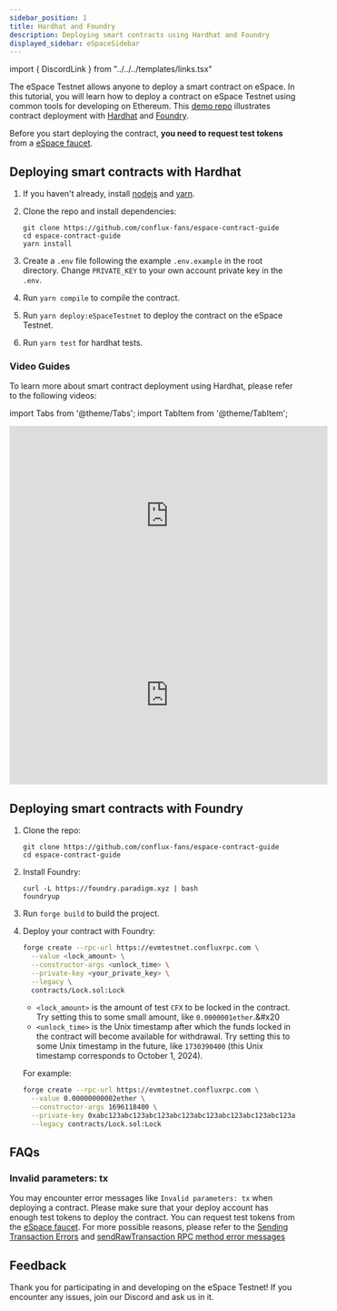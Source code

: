 ```yaml
---
sidebar_position: 1
title: Hardhat and Foundry
description: Deploying smart contracts using Hardhat and Foundry
displayed_sidebar: eSpaceSidebar
---
```


import { DiscordLink } from "../../../templates/links.tsx"

The eSpace Testnet allows anyone to deploy a smart contract on eSpace. In this tutorial, you will learn how to deploy a contract on eSpace Testnet using common tools for developing on Ethereum. This [demo repo](https://github.com/conflux-fans/espace-contract-guide) illustrates contract deployment with [Hardhat](https://hardhat.org/) and [Foundry](https://github.com/foundry-rs/foundry).

Before you start deploying the contract, **you need to request test tokens** from a [eSpace faucet](https://efaucet.confluxnetwork.org/).

## Deploying smart contracts with Hardhat

1. If you haven't already, install [nodejs](https://nodejs.org/en/download/) and [yarn](https://classic.yarnpkg.com/lang/en/docs/install).

2. Clone the repo and install dependencies:

   ```shell
   git clone https://github.com/conflux-fans/espace-contract-guide
   cd espace-contract-guide
   yarn install
   ```

3. Create a `.env` file following the example `.env.example` in the root directory. Change `PRIVATE_KEY` to your own account private key in the `.env`.

4. Run `yarn compile` to compile the contract.

5. Run `yarn deploy:eSpaceTestnet` to deploy the contract on the eSpace Testnet.

6. Run `yarn test` for hardhat tests.

### Video Guides

To learn more about smart contract deployment using Hardhat, please refer to the following videos:

import Tabs from '@theme/Tabs';
import TabItem from '@theme/TabItem';

<Tabs>
<TabItem value="overview" label="Hardhat Overview">
<iframe width="560" height="315" src="https://www.youtube.com/embed/p0Bzc2Y_0Kc?si=sfchFwTtSHlHyK4w" title="YouTube video player" frameborder="0" allow="accelerometer; autoplay; clipboard-write; encrypted-media; gyroscope; picture-in-picture; web-share" allowfullscreen></iframe>
</TabItem>

<TabItem value="tutorial" label="Hardhat Tutorial">
<iframe width="560" height="315" src="https://www.youtube.com/embed/SBzhyV3TSGg?si=HXxu0XdHAsNNJPkf" title="YouTube video player" frameborder="0" allow="accelerometer; autoplay; clipboard-write; encrypted-media; gyroscope; picture-in-picture; web-share" allowfullscreen></iframe>
</TabItem>

</Tabs>

## Deploying smart contracts with Foundry

1. Clone the repo:

   ```shell
   git clone https://github.com/conflux-fans/espace-contract-guide
   cd espace-contract-guide
   ```

2. Install Foundry:

   ```shell
   curl -L https://foundry.paradigm.xyz | bash
   foundryup
   ```

3. Run `forge build` to build the project.

4. Deploy your contract with Foundry:

   ```bash
   forge create --rpc-url https://evmtestnet.confluxrpc.com \
     --value <lock_amount> \
     --constructor-args <unlock_time> \
     --private-key <your_private_key> \
     --legacy \
     contracts/Lock.sol:Lock
   ```

   - `<lock_amount>` is the amount of test `CFX` to be locked in the contract. Try setting this to some small amount, like `0.0000001ether`.&#x20
   - `<unlock_time>` is the Unix timestamp after which the funds locked in the contract will become available for withdrawal. Try setting this to some Unix timestamp in the future, like `1730390400` (this Unix timestamp corresponds to October 1, 2024).

   For example:

   ```bash
   forge create --rpc-url https://evmtestnet.confluxrpc.com \
     --value 0.00000000002ether \
     --constructor-args 1696118400 \
     --private-key 0xabc123abc123abc123abc123abc123abc123abc123abc123abc123abc123abc1 \
     --legacy contracts/Lock.sol:Lock
   ```

## FAQs

### Invalid parameters: tx

You may encounter error messages like `Invalid parameters: tx` when deploying a contract. Please make sure that your deploy account has enough test tokens to deploy the contract. You can request test tokens from the [eSpace faucet](https://efaucet.confluxnetwork.org/).
For more possible reasons, please refer to the [Sending Transaction Errors](/docs/core/core-space-basics/transactions/send-tx-error) and [sendRawTransaction RPC method error messages](/docs/core/build/json-rpc/rpc-behaviour/cfx_sendTransaction-errors.md)

## Feedback

Thank you for participating in and developing on the eSpace Testnet! If you encounter any issues, join our <DiscordLink>Discord</DiscordLink> and ask us in it.
